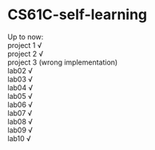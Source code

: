 # CS61C-self-learning

Up to now:  
project 1 √  
project 2 √  
project 3 (wrong implementation)  
lab02 √  
lab03 √  
lab04 √  
lab05 √  
lab06 √  
lab07 √  
lab08 √  
lab09 √  
lab10 √  
